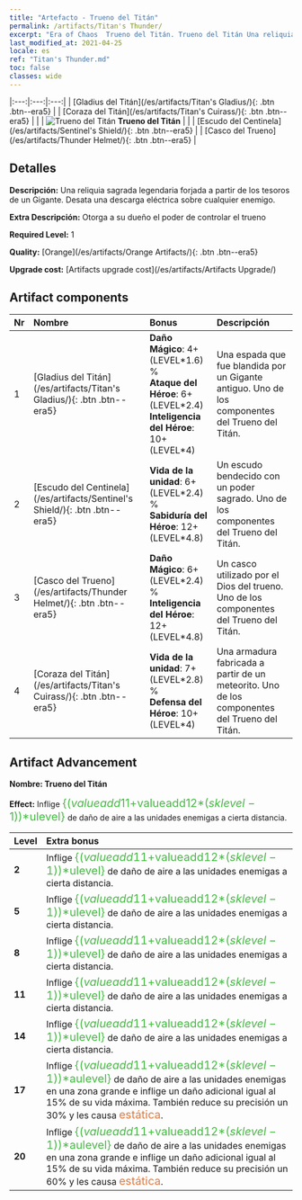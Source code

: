 ```yaml
---
title: "Artefacto - Trueno del Titán"
permalink: /artifacts/Titan's Thunder/
excerpt: "Era of Chaos  Trueno del Titán. Trueno del Titán Una reliquia sagrada legendaria forjada a partir de los tesoros de un Gigante. Desata una descarga eléctrica sobre cualquier enemigo."
last_modified_at: 2021-04-25
locale: es
ref: "Titan's Thunder.md"
toc: false
classes: wide
---
```


  |:---:|:---:|:---:| 
  |  [Gladius del Titán](/es/artifacts/Titan's Gladius/){: .btn .btn--era5} |   |  [Coraza del Titán](/es/artifacts/Titan's Cuirass/){: .btn .btn--era5} | 
  |   | ![Trueno del Titán](/images/t/icon_artifact_42.png) **Trueno del Titán** |  | 
  |  [Escudo del Centinela](/es/artifacts/Sentinel's Shield/){: .btn .btn--era5} |   |  [Casco del Trueno](/es/artifacts/Thunder Helmet/){: .btn .btn--era5} | 


## Detalles

 **Descripción:** Una reliquia sagrada legendaria forjada a partir de los tesoros de un Gigante. Desata una descarga eléctrica sobre cualquier enemigo.

 **Extra Descripción:** Otorga a su dueño el poder de controlar el trueno

 **Required Level:** 1

 **Quality:** [Orange](/es/artifacts/Orange Artifacts/){: .btn .btn--era5}

 **Upgrade cost:** [Artifacts upgrade cost](/es/artifacts/Artifacts Upgrade/)



## Artifact components

  | Nr |    Nombre    |   Bonus | Descripción | 
  |:---|:-----------|:--------|:------------| 
  | 1 | [Gladius del Titán](/es/artifacts/Titan's Gladius/){: .btn .btn--era5} | **Daño Mágico**: 4+(LEVEL\*1.6) %<br/>**Ataque del Héroe**: 6+(LEVEL\*2.4)<br/>**Inteligencia del Héroe**: 10+(LEVEL\*4) | Una espada que fue blandida por un Gigante antiguo. Uno de los componentes del Trueno del Titán. | 
  | 2 | [Escudo del Centinela](/es/artifacts/Sentinel's Shield/){: .btn .btn--era5} | **Vida de la unidad**: 6+(LEVEL\*2.4) %<br/>**Sabiduría del Héroe**: 12+(LEVEL\*4.8) | Un escudo bendecido con un poder sagrado. Uno de los componentes del Trueno del Titán. | 
  | 3 | [Casco del Trueno](/es/artifacts/Thunder Helmet/){: .btn .btn--era5} | **Daño Mágico**: 6+(LEVEL\*2.4) %<br/>**Inteligencia del Héroe**: 12+(LEVEL\*4.8) | Un casco utilizado por el Dios del trueno. Uno de los componentes del Trueno del Titán. | 
  | 4 | [Coraza del Titán](/es/artifacts/Titan's Cuirass/){: .btn .btn--era5} | **Vida de la unidad**: 7+(LEVEL\*2.8) %<br/>**Defensa del Héroe**: 10+(LEVEL\*4) | Una armadura fabricada a partir de un meteorito. Uno de los componentes del Trueno del Titán. | 


## Artifact Advancement

 **Nombre: Trueno del Titán**

 **Effect:** Inflige <span style="color: #48b946;font-size:20px">{($valueadd11+$valueadd12*($sklevel-1))*$ulevel}</span> de daño de aire a las unidades enemigas a cierta distancia.

  |  Level  |    Extra bonus  | 
  |:--------|:----------------| 
  | **2** | Inflige <span style="color: #48b946;font-size:20px">{($valueadd11+$valueadd12*($sklevel-1))*$ulevel}</span> de daño de aire a las unidades enemigas a cierta distancia. | 
  | **5** | Inflige <span style="color: #48b946;font-size:20px">{($valueadd11+$valueadd12*($sklevel-1))*$ulevel}</span> de daño de aire a las unidades enemigas a cierta distancia. | 
  | **8** | Inflige <span style="color: #48b946;font-size:20px">{($valueadd11+$valueadd12*($sklevel-1))*$ulevel}</span> de daño de aire a las unidades enemigas a cierta distancia. | 
  | **11** | Inflige <span style="color: #48b946;font-size:20px">{($valueadd11+$valueadd12*($sklevel-1))*$ulevel}</span> de daño de aire a las unidades enemigas a cierta distancia. | 
  | **14** | Inflige <span style="color: #48b946;font-size:20px">{($valueadd11+$valueadd12*($sklevel-1))*$ulevel}</span> de daño de aire a las unidades enemigas a cierta distancia. | 
  | **17** | Inflige <span style="color: #48b946;font-size:20px">{($valueadd11+$valueadd12*($sklevel-1))*$aulevel}</span> de daño de aire a las unidades enemigas en una zona grande e inflige un daño adicional igual al 15% de su vida máxima. También reduce su precisión un 30% y les causa <span style="color: #e07c44;font-size:20px">estática</span>. | 
  | **20** | Inflige <span style="color: #48b946;font-size:20px">{($valueadd11+$valueadd12*($sklevel-1))*$aulevel}</span> de daño de aire a las unidades enemigas en una zona grande e inflige un daño adicional igual al 15% de su vida máxima. También reduce su precisión un 60% y les causa <span style="color: #e07c44;font-size:20px">estática</span>. | 
